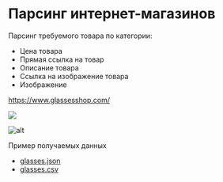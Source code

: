 # Парсинг интернет-магазинов

Парсинг требуемого товара по категории:
+ Цена товара
+ Прямая ссылка на товар
+ Описание товара
+ Ссылка на изображение товара
+ Изображение

https://www.glassesshop.com/

![](/images/2020-06-07_12-54-09.png)

![alt](/images/2020-06-07_12-55-14.png)

Пример получаемых данных
+ [glasses.json](/images/glasses.json)
+ [glasses.csv](/images/glasses.csv)

